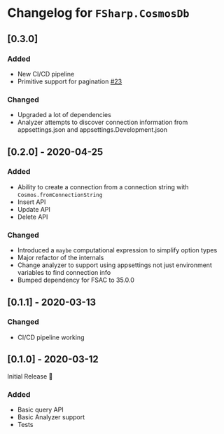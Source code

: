 # Changelog for `FSharp.CosmosDb`

## [0.3.0]

### Added

- New CI/CD pipeline
- Primitive support for pagination [#23](https://github.com/aaronpowell/FSharp.CosmosDb/issues/23)

### Changed

- Upgraded a lot of dependencies
- Analyzer attempts to discover connection information from appsettings.json and appsettings.Development.json

## [0.2.0] - 2020-04-25

### Added

- Ability to create a connection from a connection string with `Cosmos.fromConnectionString`
- Insert API
- Update API
- Delete API

### Changed

- Introduced a `maybe` computational expression to simplify option types
- Major refactor of the internals
- Change analyzer to support using appsettings not just environment variables to find connection info
- Bumped dependency for FSAC to 35.0.0

## [0.1.1] - 2020-03-13

### Changed

- CI/CD pipeline working

## [0.1.0] - 2020-03-12

Initial Release :tada:

### Added

- Basic query API
- Basic Analyzer support
- Tests

